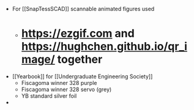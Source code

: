 - For [[SnapTessSCAD]] scannable animated figures used
	- https://ezgif.com and https://hughchen.github.io/qr_image/ together
	  =======
- [[Yearbook]] for [[Undergraduate Engineering Society]]
	- Fiscagoma winner 328 purple
	- Fiscagoma winner 328 servo (grey)
	- YB standard silver foil
-